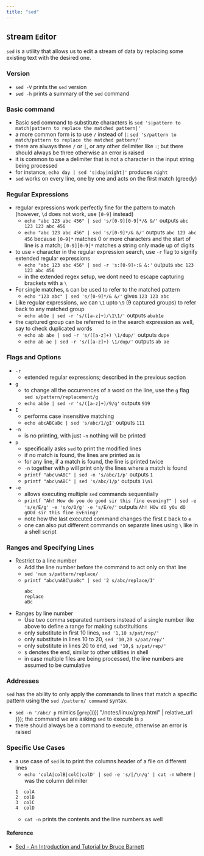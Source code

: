 ```yaml
---
title: "sed"
---
```


## `S`tream `Ed`itor
`sed` is a utility that allows us to edit a stream of data by replacing some existing text with the desired one.

### Version
* `sed -V` prints the `sed` version
* `sed -h` prints a summary of the `sed` command

### Basic command
* Basic sed command to substitute characters is `sed 's|pattern to match|pattern to replace the matched pattern|'`
* a more common form is to use `/` instead of `|`: `sed 's/pattern to match/pattern to replace the matched pattern/'`
* there are always three `/` or `|`, or any other delimiter like `:`; but there should always be three otherwise an error is raised
* it is common to use a delimiter that is not a character in the input string being processed
* for instance, `echo day | sed 's|day|night|'` produces `night`
* `sed` works on every line, one by one and acts on the first match (greedy)

### Regular Expressions
* regular expressions work perfectly fine for the pattern to match (however, `\d` does not work, use `[0-9]` instead)
    * `echo "abc 123 abc 456" | sed 's/[0-9][0-9]*/& &/'` outputs `abc 123 123 abc 456`
    * `echo "abc 123 abc 456" | sed 's/[0-9]*/& &/'` outputs `abc 123 abc 456` because `[0-9]*` matches 0 or more characters and the start of line is a match; `[0-9][0-9]*` matches a string only made up of digits
* to use `+` character in the regular expression search, use `-r` flag to signify extended regular expressions
    * `echo "abc 123 abc 456" | sed -r 's:[0-9]+:& &:'` outputs `abc 123 123 abc 456`
    * in the extended regex setup, we dont need to escape capturing brackets with a `\`
* For single matches, `&` can be used to refer to the matched pattern
    * `echo "123 abc" | sed 's/[0-9]*/& &/'` gives `123 123 abc`
* Like regular expressions, we can `\1` upto `\9` (9 captured groups) to refer back to any matched group
    * `echo ab1e | sed -r 's/([a-z]+)/\1\1/'` outputs `abab1e`
* the captured group can be referred to in the search expression as well, say to check duplicated words
    * `echo ab abe | sed -r 's/([a-z]+) \1/dup/'` outputs `dupe`
    * `echo ab ae | sed -r 's/([a-z]+) \1/dup/'` outputs `ab ae`

### Flags and Options
* `-r`
    * extended regular expressions; described in the previous section
* `g`
    * to change all the occurrences of a word on the line, use the `g` flag `sed s/pattern/replacement/g`
    * `echo ab1e | sed -r 's/([a-z]+)/9/g'` outputs `919`
* `I`
    * performs case insensitive matching
    * `echo abcABCaBc | sed 's/abc/1/gI'` outputs `111`
* `-n`
    * is no printing, with just `-n` nothing will be printed
* `p`
    * specifically asks `sed` to print the modified lines
    * if no match is found, the lines are printed as is
    * for any line, if a match is found, the line is printed twice
    * `-n` together with `p` will print only the lines where a match is found
    * `printf "abc\nABC" | sed -n 's/abc/1/p'` outputs `1`
    * `printf "abc\nABC" | sed 's/abc/1/p'` outputs `1\n1`
* `-e`
    * allows executing multiple `sed` commands sequentially
    * `printf "Ah! How do you do good sir this fine evening?" | sed -e 's/e/E/g' -e 's/o/O/g' -e 's/E/e/'` outputs `Ah! HOw dO yOu dO gOOd sir this fine EvEning?`
    * note how the last executed command changes the first `E` back to `e`
    * one can also put different commands on separate lines using `\` like in a shell script

### Ranges and Specifying Lines
* Restrict to a line number
    * Add the line number before the command to act only on that line
    * `sed 'num s/pattern/replace/`
    * `printf "abc\nABC\naBc" | sed '2 s/abc/replace/I'`
        ```shell
        abc
        replace
        aBc
        ```
* Ranges by line number
    * Use two comma separated numbers instead of a single number like above to define a range for making substituitions
    * only substitute in first 10 lines, `sed '1,10 s/pat/rep/'`
    * only substitute in lines 10 to 20, `sed '10,20 s/pat/rep/'`
    * only substitute in lines 20 to end, `sed '10,$ s/pat/rep/'`
    * `$` denotes the end, similar to other utilities in shell
    * in case multiple files are being processed, the line numbers are assumed to be cumulative

### Addresses
`sed` has the ability to only apply the commands to lines that match a specific pattern using the `sed /pattern/ command` syntax.
* `sed -n '/abc/ p` mimics [`grep`]({{ "/notes/linux/grep.html" | relative_url }}); the command we are asking `sed` to execute is `p`
* there should always be a command to execute, otherwise an error is raised

### Specific Use Cases
* a use case of `sed` is to print the columns header of a file on different lines
    * `echo 'colA|colB|colC|colD' | sed -e 's/|/\n/g' | cat -n` where `|` was the column delimiter
    ```shell
    1  colA
    2  colB
    3  colC
    4  colD
    ```
    * `cat -n` prints the contents and the line numbers as well

#### Reference
* [Sed - An Introduction and Tutorial by Bruce Barnett](https://www.grymoire.com/Unix/Sed.html#uh-0)

